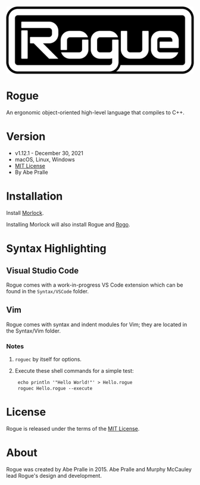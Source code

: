![Rogue Logo](Media/Logo/Rogue-Badge.png)

# Rogue
An ergonomic object-oriented high-level language that compiles to C++.

# Version
- v1.12.1 - December 30, 2021
- macOS, Linux, Windows
- [MIT License](LICENSE)
- By Abe Pralle

# Installation

Install [Morlock](https://morlock.sh).

Installing Morlock will also install Rogue and [Rogo](https://github.com/AbePralle/Rogo).

# Syntax Highlighting

## Visual Studio Code

Rogue comes with a work-in-progress VS Code extension which can be found in the `Syntax/VSCode` folder.

## Vim

Rogue comes with syntax and indent modules for Vim; they are located in the Syntax/Vim folder.


### Notes

1. `roguec` by itself for options.

2. Execute these shell commands for a simple test:

        echo println '"Hello World!"' > Hello.rogue
        roguec Hello.rogue --execute

# License
Rogue is released under the terms of the [MIT License](https://opensource.org/licenses/MIT).

# About
Rogue was created by Abe Pralle in 2015. Abe Pralle and Murphy McCauley lead Rogue's design and development.

